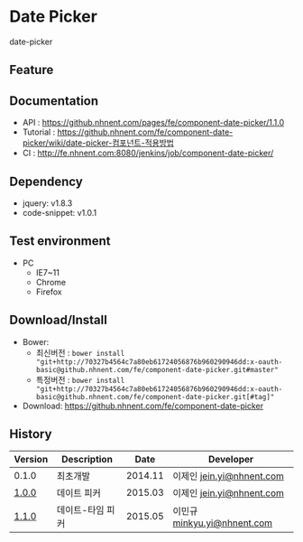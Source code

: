 Date Picker
===============
date-picker

## Feature


## Documentation
* API : https://github.nhnent.com/pages/fe/component-date-picker/1.1.0
* Tutorial : https://github.nhnent.com/fe/component-date-picker/wiki/date-picker-컴포넌트-적용방법
* CI : http://fe.nhnent.com:8080/jenkins/job/component-date-picker/



## Dependency
* jquery: v1.8.3
* code-snippet: v1.0.1

## Test environment
* PC
	* IE7~11
	* Chrome
	* Firefox


## Download/Install
* Bower:
   * 최신버전 : `bower install "git+http://70327b4564c7a80eb61724056876b960290946dd:x-oauth-basic@github.nhnent.com/fe/component-date-picker.git#master"`
   * 특정버전 : `bower install "git+http://70327b4564c7a80eb61724056876b960290946dd:x-oauth-basic@github.nhnent.com/fe/component-date-picker.git[#tag]"`
* Download: https://github.nhnent.com/fe/component-date-picker

## History
| Version | Description | Date | Developer |
| ---- | ---- | ---- | ---- |
| 0.1.0 | 최초개발 | 2014.11 | 이제인 <jein.yi@nhnent.com> |
| <a href=https://github.nhnent.com/pages/fe/component-calendar/1.0.0/>1.0.0</a> | 데이트 피커 | 2015.03 | 이제인 <jein.yi@nhnent.com> |
| <a href=https://github.nhnent.com/pages/fe/component-date-picker/1.1.0/>1.1.0</a> | 데이트-타임 피커 | 2015.05 | 이민규 <minkyu.yi@nhnent.com> |
